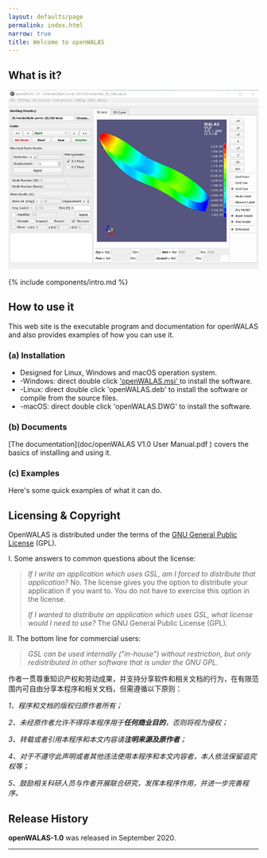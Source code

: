 ```yaml
---
layout: defaults/page
permalink: index.html
narrow: true
title: Welcome to openWALAS
---
```


## What is it?

![main-UI](picture\main-UI.png)

{% include components/intro.md %}

## How to use it

This web site is the executable program and documentation for openWALAS and also provides examples of how you can use it.

### (a) Installation

- Designed for Linux, Windows and macOS operation system.
- -Windows: direct double click ['openWALAS.msi' ](bin/openWALAS2020_X86_64bits.msi) to install the software.
- -Linux: direct double click 'openWALAS.deb' to install the software or compile from the source files.
- -macOS: direct double click 'openWALAS.DWG' to install the software.

### (b) Documents

[The documentation](doc/openWALAS V1.0 User Manual.pdf ) covers the basics of installing and using it.

### (c) Examples

Here's some quick examples of what it can do.

## Licensing & Copyright

OpenWALAS is distributed under the terms of the [GNU General Public License](http://www.gnu.org/licenses/gpl.html) (GPL).

I. Some answers to common questions about the license:

> *If I write an application which uses GSL, am I forced to distribute that application?*
> No. The license gives you the option to distribute your application if you want to. You do not have to exercise this option in the license.
>
> *If I wanted to distribute an application which uses GSL, what license would I need to use?*
> The GNU General Public License (GPL).

II. The bottom line for commercial users:

> *GSL can be used internally ("in-house") without restriction, but only redistributed in other software that is under the GNU GPL.*

作者一贯尊重知识产权和劳动成果，并支持分享软件和相关文档的行为，在有限范围内可自由分享本程序和相关文档，但需遵循以下原则：

*1、程序和文档的版权归原作者所有；*

*2、未经原作者允许不得将本程序用于**任何商业目的**，否则将视为侵权；*

*3、转载或者引用本程序和本文内容请**注明来源及原作者**；*

*4、对于不遵守此声明或者其他违法使用本程序和本文内容者，本人依法保留追究权等；*

*5、鼓励相关科研人员与作者开展联合研究，发挥本程序作用，并进一步完善程序。*

## Release History

**openWALAS-1.0** was released in September 2020.

<hr />


